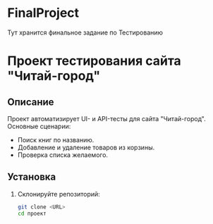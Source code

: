 # FinalProject
Тут хранится финальное задание по Тестированию 
# Проект тестирования сайта "Читай-город"

## Описание
Проект автоматизирует UI- и API-тесты для сайта "Читай-город". Основные сценарии:
- Поиск книг по названию.
- Добавление и удаление товаров из корзины.
- Проверка списка желаемого.

## Установка
1. Склонируйте репозиторий:
   ```bash
   git clone <URL>
   cd проект